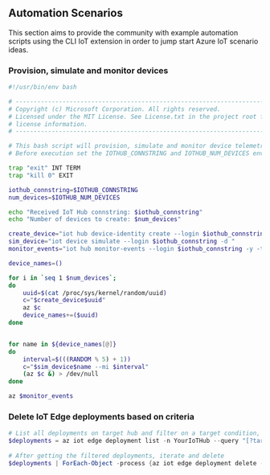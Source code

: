 ## Automation Scenarios

This section aims to provide the community with example automation scripts using the CLI IoT extension in order to jump start Azure IoT scenario ideas.



### Provision, simulate and monitor devices

```bash
#!/usr/bin/env bash

# -----------------------------------------------------------------------------
# Copyright (c) Microsoft Corporation. All rights reserved.
# Licensed under the MIT License. See License.txt in the project root for
# license information.
# -----------------------------------------------------------------------------

# This bash script will provision, simulate and monitor device telemetry.
# Before execution set the IOTHUB_CONNSTRING and IOTHUB_NUM_DEVICES env vars.

trap "exit" INT TERM
trap "kill 0" EXIT

iothub_connstring=$IOTHUB_CONNSTRING
num_devices=$IOTHUB_NUM_DEVICES

echo "Received IoT Hub connstring: $iothub_connstring"
echo "Number of devices to create: $num_devices"

create_device="iot hub device-identity create --login $iothub_connstring -d "
sim_device="iot device simulate --login $iothub_connstring -d "
monitor_events="iot hub monitor-events --login $iothub_connstring -y -t 10 "

device_names=()

for i in `seq 1 $num_devices`;
do
    uuid=$(cat /proc/sys/kernel/random/uuid)
    c="$create_device$uuid"
    az $c
    device_names+=($uuid)
done


for name in ${device_names[@]}
do
    interval=$(((RANDOM % 5) + 1))
    c="$sim_device$name --mi $interval"
    (az $c &) > /dev/null
done

az $monitor_events

```

### Delete IoT Edge deployments based on criteria

```powershell
# List all deployments on target hub and filter on a target condition, then select the ID.
$deployments = az iot edge deployment list -n YourIoTHub --query "[?targetCondition=='tags.building=9'].id" | ConvertFrom-Json
 
# After getting the filtered deployments, iterate and delete
$deployments | ForEach-Object -process {az iot edge deployment delete -n YourIoTHub -d $_}

```

